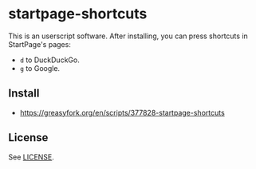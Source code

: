 # startpage-shortcuts

This is an userscript software.  After installing, you can press shortcuts in StartPage's pages:

* `d` to DuckDuckGo.
* `g` to Google.

## Install

* https://greasyfork.org/en/scripts/377828-startpage-shortcuts

## License

See [LICENSE](LICENSE).
